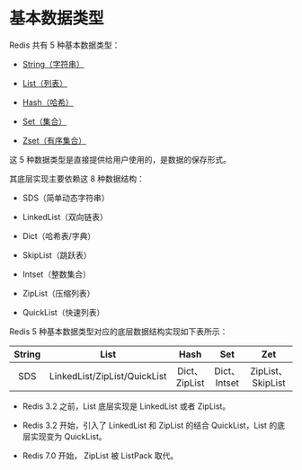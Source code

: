 # 基本数据类型


Redis 共有 5 种基本数据类型：

- [String（字符串）](./String.md)

- [List（列表）](./List.md)

- [Hash（哈希）](./Hash.md)

- [Set（集合）](./Set.md)

- [Zset（有序集合）](./Zset.md)

这 5 种数据类型是直接提供给用户使用的，是数据的保存形式。

其底层实现主要依赖这 8 种数据结构：

- SDS（简单动态字符串）

- LinkedList（双向链表）

- Dict（哈希表/字典）

- SkipList（跳跃表）

- Intset（整数集合）

- ZipList（压缩列表）

- QuickList（快速列表）

Redis 5 种基本数据类型对应的底层数据结构实现如下表所示：

| String | List | Hash | Set | Zet |
| :--: | :--: | :--: | :--: | :--: |
| SDS | LinkedList/ZipList/QuickList | Dict、ZipList | Dict、Intset	| ZipList、SkipList |

- Redis 3.2 之前，List 底层实现是 LinkedList 或者 ZipList。 

- Redis 3.2 开始，引入了 LinkedList 和 ZipList 的结合 QuickList，List 的底层实现变为 QuickList。

- Redis 7.0 开始， ZipList 被 ListPack 取代。